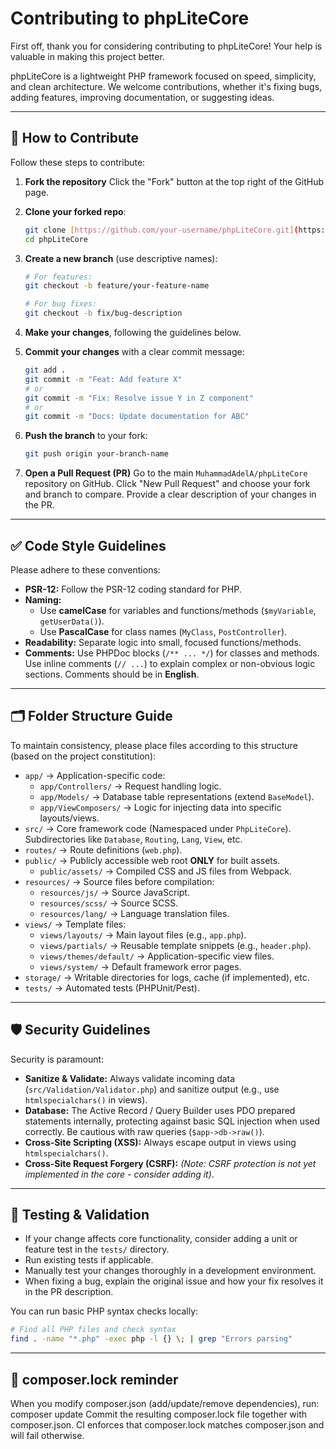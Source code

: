 # Contributing to phpLiteCore

First off, thank you for considering contributing to phpLiteCore! Your help is valuable in making this project better.

phpLiteCore is a lightweight PHP framework focused on speed, simplicity, and clean architecture. We welcome contributions, whether it's fixing bugs, adding features, improving documentation, or suggesting ideas.

---

## 🚀 How to Contribute

Follow these steps to contribute:

1.  **Fork the repository**
    Click the "Fork" button at the top right of the GitHub page.

2.  **Clone your forked repo**:
    ```bash
    git clone [https://github.com/your-username/phpLiteCore.git](https://github.com/your-username/phpLiteCore.git)
    cd phpLiteCore
    ```

3.  **Create a new branch** (use descriptive names):
    ```bash
    # For features:
    git checkout -b feature/your-feature-name

    # For bug fixes:
    git checkout -b fix/bug-description
    ```

4.  **Make your changes**, following the guidelines below.

5.  **Commit your changes** with a clear commit message:
    ```bash
    git add .
    git commit -m "Feat: Add feature X"
    # or
    git commit -m "Fix: Resolve issue Y in Z component"
    # or
    git commit -m "Docs: Update documentation for ABC"
    ```

6.  **Push the branch** to your fork:
    ```bash
    git push origin your-branch-name
    ```

7.  **Open a Pull Request (PR)**
    Go to the main `MuhammadAdelA/phpLiteCore` repository on GitHub. Click "New Pull Request" and choose your fork and branch to compare. Provide a clear description of your changes in the PR.

---

## ✅ Code Style Guidelines

Please adhere to these conventions:

* **PSR-12:** Follow the PSR-12 coding standard for PHP.
* **Naming:**
    * Use **camelCase** for variables and functions/methods (`$myVariable`, `getUserData()`).
    * Use **PascalCase** for class names (`MyClass`, `PostController`).
* **Readability:** Separate logic into small, focused functions/methods.
* **Comments:** Use PHPDoc blocks (`/** ... */`) for classes and methods. Use inline comments (`// ...`) to explain complex or non-obvious logic sections. Comments should be in **English**.

---

## 🗂️ Folder Structure Guide

To maintain consistency, please place files according to this structure (based on the project constitution):

* `app/` → Application-specific code:
    * `app/Controllers/` → Request handling logic.
    * `app/Models/` → Database table representations (extend `BaseModel`).
    * `app/ViewComposers/` → Logic for injecting data into specific layouts/views.
* `src/` → Core framework code (Namespaced under `PhpLiteCore`). Subdirectories like `Database`, `Routing`, `Lang`, `View`, etc.
* `routes/` → Route definitions (`web.php`).
* `public/` → Publicly accessible web root **ONLY** for built assets.
    * `public/assets/` → Compiled CSS and JS files from Webpack.
* `resources/` → Source files before compilation:
    * `resources/js/` → Source JavaScript.
    * `resources/scss/` → Source SCSS.
    * `resources/lang/` → Language translation files.
* `views/` → Template files:
    * `views/layouts/` → Main layout files (e.g., `app.php`).
    * `views/partials/` → Reusable template snippets (e.g., `header.php`).
    * `views/themes/default/` → Application-specific view files.
    * `views/system/` → Default framework error pages.
* `storage/` → Writable directories for logs, cache (if implemented), etc.
* `tests/` → Automated tests (PHPUnit/Pest).

---

## 🛡 Security Guidelines

Security is paramount:

* **Sanitize & Validate:** Always validate incoming data (`src/Validation/Validator.php`) and sanitize output (e.g., use `htmlspecialchars()` in views).
* **Database:** The Active Record / Query Builder uses PDO prepared statements internally, protecting against basic SQL injection when used correctly. Be cautious with raw queries (`$app->db->raw()`).
* **Cross-Site Scripting (XSS):** Always escape output in views using `htmlspecialchars()`.
* **Cross-Site Request Forgery (CSRF):** *(Note: CSRF protection is not yet implemented in the core - consider adding it)*.

---

## 🧪 Testing & Validation

* If your change affects core functionality, consider adding a unit or feature test in the `tests/` directory.
* Run existing tests if applicable.
* Manually test your changes thoroughly in a development environment.
* When fixing a bug, explain the original issue and how your fix resolves it in the PR description.

You can run basic PHP syntax checks locally:
```bash
# Find all PHP files and check syntax
find . -name "*.php" -exec php -l {} \; | grep "Errors parsing"
```
---
## 📄 composer.lock reminder
When you modify composer.json (add/update/remove dependencies), run:
composer update
Commit the resulting composer.lock file together with composer.json.
CI enforces that composer.lock matches composer.json and will fail otherwise.